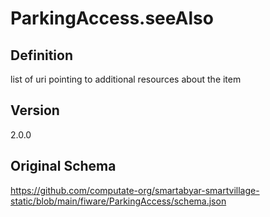 # ParkingAccess.seeAlso

## Definition
list of uri pointing to additional resources about the item

## Version
2.0.0

## Original Schema
https://github.com/computate-org/smartabyar-smartvillage-static/blob/main/fiware/ParkingAccess/schema.json
